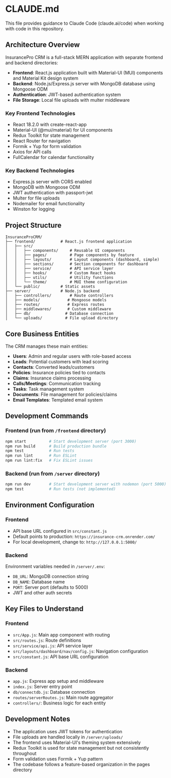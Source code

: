 # CLAUDE.md

This file provides guidance to Claude Code (claude.ai/code) when working with code in this repository.

## Architecture Overview

InsurancePro CRM is a full-stack MERN application with separate frontend and backend directories:

- **Frontend**: React.js application built with Material-UI (MUI) components and Material Kit design system
- **Backend**: Node.js/Express.js server with MongoDB database using Mongoose ODM
- **Authentication**: JWT-based authentication system
- **File Storage**: Local file uploads with multer middleware

### Key Frontend Technologies
- React 18.2.0 with create-react-app
- Material-UI (@mui/material) for UI components
- Redux Toolkit for state management
- React Router for navigation
- Formik + Yup for form validation
- Axios for API calls
- FullCalendar for calendar functionality

### Key Backend Technologies
- Express.js server with CORS enabled
- MongoDB with Mongoose ODM
- JWT authentication with passport-jwt
- Multer for file uploads
- Nodemailer for email functionality
- Winston for logging

## Project Structure

```
InsuranceProCRM/
├── frontend/           # React.js frontend application
│   ├── src/
│   │   ├── components/     # Reusable UI components
│   │   ├── pages/          # Page components by feature
│   │   ├── layouts/        # Layout components (dashboard, simple)
│   │   ├── sections/       # Section components for dashboard
│   │   ├── service/        # API service layer
│   │   ├── hooks/          # Custom React hooks
│   │   ├── utils/          # Utility functions
│   │   └── theme/          # MUI theme configuration
│   └── public/         # Static assets
├── server/             # Node.js backend
│   ├── controllers/        # Route controllers
│   ├── models/            # Mongoose models
│   ├── routes/            # Express routes
│   ├── middlewares/       # Custom middleware
│   ├── db/               # Database connection
│   └── uploads/          # File upload directory
```

## Core Business Entities

The CRM manages these main entities:
- **Users**: Admin and regular users with role-based access
- **Leads**: Potential customers with lead scoring
- **Contacts**: Converted leads/customers
- **Policies**: Insurance policies tied to contacts
- **Claims**: Insurance claims processing
- **Calls/Meetings**: Communication tracking
- **Tasks**: Task management system
- **Documents**: File management for policies/claims
- **Email Templates**: Templated email system

## Development Commands

### Frontend (run from `/frontend` directory)
```bash
npm start          # Start development server (port 3000)
npm run build      # Build production bundle
npm test           # Run tests
npm run lint       # Run ESLint
npm run lint:fix   # Fix ESLint issues
```

### Backend (run from `/server` directory)
```bash
npm run dev        # Start development server with nodemon (port 5000)
npm test           # Run tests (not implemented)
```

## Environment Configuration

### Frontend
- API base URL configured in `src/constant.js`
- Default points to production: `https://insurance-crm.onrender.com/`
- For local development, change to: `http://127.0.0.1:5000/`

### Backend
Environment variables needed in `/server/.env`:
- `DB_URL`: MongoDB connection string
- `DB_NAME`: Database name
- `PORT`: Server port (defaults to 5000)
- JWT and other auth secrets

## Key Files to Understand

### Frontend
- `src/App.js`: Main app component with routing
- `src/routes.js`: Route definitions
- `src/service/api.js`: API service layer
- `src/layouts/dashboard/nav/config.js`: Navigation configuration
- `src/constant.js`: API base URL configuration

### Backend
- `app.js`: Express app setup and middleware
- `index.js`: Server entry point
- `db/connectdb.js`: Database connection
- `routes/serverRoutes.js`: Main route aggregator
- `controllers/`: Business logic for each entity

## Development Notes

- The application uses JWT tokens for authentication
- File uploads are handled locally in `/server/uploads/`
- The frontend uses Material-UI's theming system extensively
- Redux Toolkit is used for state management but not consistently throughout
- Form validation uses Formik + Yup pattern
- The codebase follows a feature-based organization in the pages directory